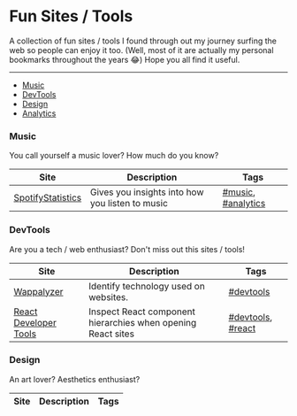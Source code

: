 # Fun Sites / Tools
A collection of fun sites / tools I found through out my journey surfing the web so people can enjoy it too.
(Well, most of it are actually my personal bookmarks throughout the years 😂)
Hope you all find it useful.
___

- [Music](#music)
- [DevTools](#devtools)
- [Design](#design)
- [Analytics](#analytics)

### Music
You call yourself a music lover? How much do you know?

Site | Description | Tags
|---|---|---|
| [SpotifyStatistics](https://spotifystatistics.com)| Gives you insights into how you listen to music | [#music](#music), [#analytics](#analytics)|

### DevTools
Are you a tech / web enthusiast? Don't miss out this sites / tools!

Site | Description | Tags
|---|---|---|
| [Wappalyzer](https://www.wappalyzer.com/)| Identify technology used on websites. | [#devtools](#devtools) |
| [React Developer Tools](https://chrome.google.com/webstore/detail/react-developer-tools/fmkadmapgofadopljbjfkapdkoienihi?hl=en) | Inspect React component hierarchies when opening React sites | [#devtools](#devtools), [#react](#react) | 

### Design
An art lover? Aesthetics enthusiast? 

Site | Description | Tags
|---|---|---|
